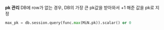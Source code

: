 **pk 관리**
DB에 row가 없는 경우, DB의 가장 큰 pk값을 받아와서 +1 해준 값을 pk로 지정
``` python
max_pk = db.session.query(func.max(MiN.pk)).scalar() or 0
```
